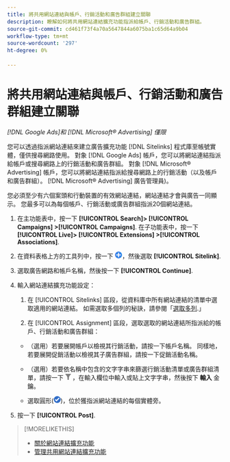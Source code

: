 ```yaml
---
title: 將共用網站連結與帳戶、行銷活動和廣告群組建立關聯
description: 瞭解如何將共用網站連結擴充功能指派給帳戶、行銷活動和廣告群組。
source-git-commit: cd461f73f4a70a5647844a6075ba1c65d64a9b04
workflow-type: tm+mt
source-wordcount: '297'
ht-degree: 0%

---
```


# 將共用網站連結與帳戶、行銷活動和廣告群組建立關聯

*[!DNL Google Ads]和 [!DNL Microsoft® Advertising] 僅限*

您可以透過指派網站連結來建立廣告擴充功能 [!DNL Sitelinks] 程式庫至帳號實體，僅供搜尋網路使用。 對象 [!DNL Google Ads] 帳戶，您可以將網站連結指派給帳戶或搜尋網路上的行銷活動和廣告群組。 對象 [!DNL Microsoft® Advertising] 帳戶，您可以將網站連結指派給搜尋網路上的行銷活動（以及帳戶和廣告群組）。 [!DNL Microsoft® Advertising] 廣告管理員)。

您必須至少有六個案頭和行動裝置的有效網站連結，網站連結才會與廣告一同顯示。 您最多可以為每個帳戶、行銷活動或廣告群組指派20個網站連結。

1. 在主功能表中，按一下 **[!UICONTROL Search]> [!UICONTROL Campaigns] >[!UICONTROL Campaigns]**. 在子功能表中，按一下 **[!UICONTROL Live]> [!UICONTROL Extensions] >[!UICONTROL Associations]**.

1. 在資料表格上方的工具列中，按一下 ![建立](/help/search-social-commerce/assets/add.png "建立")，然後選取 **[!UICONTROL Sitelink]**.

1. 選取廣告網路和帳戶名稱，然後按一下 **[!UICONTROL Continue]**.

1. 輸入網站連結擴充功能設定：

   1. 在 [!UICONTROL Sitelinks] 區段，從資料庫中所有網站連結的清單中選取適用的網站連結。
   如需選取多個列的秘訣，請參閱「[選取多列](/help/search-social-commerce/common-tasks/navigation-editing-selection/multiple-rows-select.md).」

   1. 在 [!UICONTROL Assignment] 區段，選取選取的網站連結所指派給的帳戶、行銷活動和廣告群組：
   * （選用）若要展開帳戶以檢視其行銷活動，請按一下帳戶名稱。 同樣地，若要展開促銷活動以檢視其子廣告群組，請按一下促銷活動名稱。

   * （選用）若要依名稱中包含的文字字串來篩選行銷活動清單或廣告群組清單，請按一下 ![篩選](/help/search-social-commerce/assets/filter.png "篩選") ，在輸入欄位中輸入或貼上文字字串，然後按下 **輸入** 金鑰。

   * 選取圓形(![選取](/help/search-social-commerce/assets/include.png "選取"))，位於獲指派網站連結的每個實體旁。



1. 按一下 **[!UICONTROL Post]**.

>[!MORELIKETHIS]
>
>* [關於網站連結擴充功能](sitelink-extension-about.md)
>* [管理共用網站連結擴充功能](sitelink-extension-manage.md)

